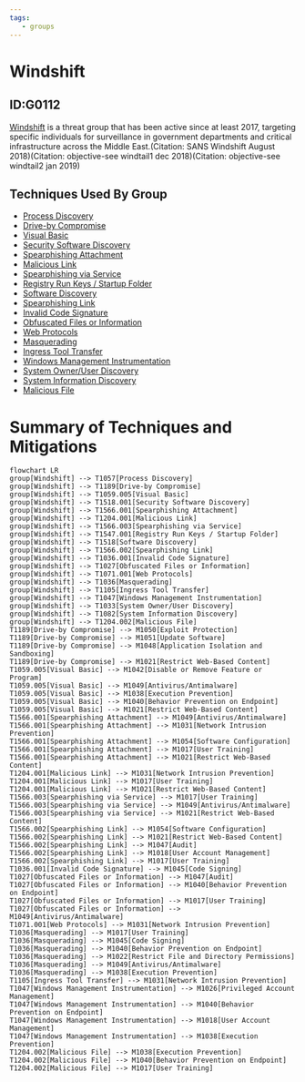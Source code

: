 ```yaml
---
tags:
   - groups
---
```

# Windshift
## ID:G0112
[Windshift](/mitre/groups/G0112) is a threat group that has been active since at least 2017, targeting specific individuals for surveillance in government departments and critical infrastructure across the Middle East.(Citation: SANS Windshift August 2018)(Citation: objective-see windtail1 dec 2018)(Citation: objective-see windtail2 jan 2019)
## Techniques Used By Group
* [Process Discovery](/mitre/techniques/T1057)
* [Drive-by Compromise](/mitre/techniques/T1189)
* [Visual Basic](/mitre/techniques/T1059/005)
* [Security Software Discovery](/mitre/techniques/T1518/001)
* [Spearphishing Attachment](/mitre/techniques/T1566/001)
* [Malicious Link](/mitre/techniques/T1204/001)
* [Spearphishing via Service](/mitre/techniques/T1566/003)
* [Registry Run Keys / Startup Folder](/mitre/techniques/T1547/001)
* [Software Discovery](/mitre/techniques/T1518)
* [Spearphishing Link](/mitre/techniques/T1566/002)
* [Invalid Code Signature](/mitre/techniques/T1036/001)
* [Obfuscated Files or Information](/mitre/techniques/T1027)
* [Web Protocols](/mitre/techniques/T1071/001)
* [Masquerading](/mitre/techniques/T1036)
* [Ingress Tool Transfer](/mitre/techniques/T1105)
* [Windows Management Instrumentation](/mitre/techniques/T1047)
* [System Owner/User Discovery](/mitre/techniques/T1033)
* [System Information Discovery](/mitre/techniques/T1082)
* [Malicious File](/mitre/techniques/T1204/002)

# Summary of Techniques and Mitigations
```mermaid
flowchart LR
group[Windshift] --> T1057[Process Discovery]
group[Windshift] --> T1189[Drive-by Compromise]
group[Windshift] --> T1059.005[Visual Basic]
group[Windshift] --> T1518.001[Security Software Discovery]
group[Windshift] --> T1566.001[Spearphishing Attachment]
group[Windshift] --> T1204.001[Malicious Link]
group[Windshift] --> T1566.003[Spearphishing via Service]
group[Windshift] --> T1547.001[Registry Run Keys / Startup Folder]
group[Windshift] --> T1518[Software Discovery]
group[Windshift] --> T1566.002[Spearphishing Link]
group[Windshift] --> T1036.001[Invalid Code Signature]
group[Windshift] --> T1027[Obfuscated Files or Information]
group[Windshift] --> T1071.001[Web Protocols]
group[Windshift] --> T1036[Masquerading]
group[Windshift] --> T1105[Ingress Tool Transfer]
group[Windshift] --> T1047[Windows Management Instrumentation]
group[Windshift] --> T1033[System Owner/User Discovery]
group[Windshift] --> T1082[System Information Discovery]
group[Windshift] --> T1204.002[Malicious File]
T1189[Drive-by Compromise] --> M1050[Exploit Protection]
T1189[Drive-by Compromise] --> M1051[Update Software]
T1189[Drive-by Compromise] --> M1048[Application Isolation and Sandboxing]
T1189[Drive-by Compromise] --> M1021[Restrict Web-Based Content]
T1059.005[Visual Basic] --> M1042[Disable or Remove Feature or Program]
T1059.005[Visual Basic] --> M1049[Antivirus/Antimalware]
T1059.005[Visual Basic] --> M1038[Execution Prevention]
T1059.005[Visual Basic] --> M1040[Behavior Prevention on Endpoint]
T1059.005[Visual Basic] --> M1021[Restrict Web-Based Content]
T1566.001[Spearphishing Attachment] --> M1049[Antivirus/Antimalware]
T1566.001[Spearphishing Attachment] --> M1031[Network Intrusion Prevention]
T1566.001[Spearphishing Attachment] --> M1054[Software Configuration]
T1566.001[Spearphishing Attachment] --> M1017[User Training]
T1566.001[Spearphishing Attachment] --> M1021[Restrict Web-Based Content]
T1204.001[Malicious Link] --> M1031[Network Intrusion Prevention]
T1204.001[Malicious Link] --> M1017[User Training]
T1204.001[Malicious Link] --> M1021[Restrict Web-Based Content]
T1566.003[Spearphishing via Service] --> M1017[User Training]
T1566.003[Spearphishing via Service] --> M1049[Antivirus/Antimalware]
T1566.003[Spearphishing via Service] --> M1021[Restrict Web-Based Content]
T1566.002[Spearphishing Link] --> M1054[Software Configuration]
T1566.002[Spearphishing Link] --> M1021[Restrict Web-Based Content]
T1566.002[Spearphishing Link] --> M1047[Audit]
T1566.002[Spearphishing Link] --> M1018[User Account Management]
T1566.002[Spearphishing Link] --> M1017[User Training]
T1036.001[Invalid Code Signature] --> M1045[Code Signing]
T1027[Obfuscated Files or Information] --> M1047[Audit]
T1027[Obfuscated Files or Information] --> M1040[Behavior Prevention on Endpoint]
T1027[Obfuscated Files or Information] --> M1017[User Training]
T1027[Obfuscated Files or Information] --> M1049[Antivirus/Antimalware]
T1071.001[Web Protocols] --> M1031[Network Intrusion Prevention]
T1036[Masquerading] --> M1017[User Training]
T1036[Masquerading] --> M1045[Code Signing]
T1036[Masquerading] --> M1040[Behavior Prevention on Endpoint]
T1036[Masquerading] --> M1022[Restrict File and Directory Permissions]
T1036[Masquerading] --> M1049[Antivirus/Antimalware]
T1036[Masquerading] --> M1038[Execution Prevention]
T1105[Ingress Tool Transfer] --> M1031[Network Intrusion Prevention]
T1047[Windows Management Instrumentation] --> M1026[Privileged Account Management]
T1047[Windows Management Instrumentation] --> M1040[Behavior Prevention on Endpoint]
T1047[Windows Management Instrumentation] --> M1018[User Account Management]
T1047[Windows Management Instrumentation] --> M1038[Execution Prevention]
T1204.002[Malicious File] --> M1038[Execution Prevention]
T1204.002[Malicious File] --> M1040[Behavior Prevention on Endpoint]
T1204.002[Malicious File] --> M1017[User Training]
```